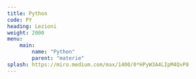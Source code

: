 ```yaml
---
title: Python
code: PY
heading: Lezioni
weight: 2000
menu:
    main:
        name: "Python"
        parent: "materie"
splash: https://miro.medium.com/max/1400/0*HPyW3A4LIpM4QvP8
---
```

